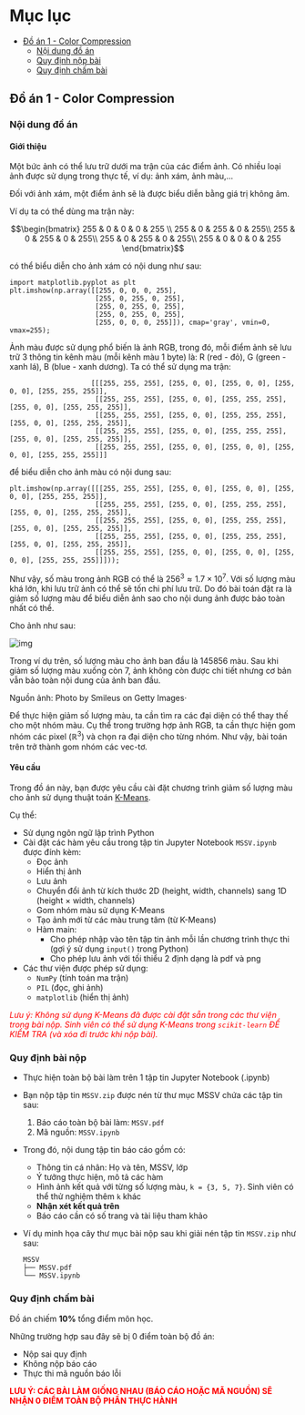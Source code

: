 # Mục lục
* [Đồ án 1 - Color Compression](#c2)
    * [Nội dung đồ án](#c21)
    * [Quy định nộp bài](#c22)
    * [Quy định chấm bài](#c23)
## Đồ án 1 - Color Compression <a class="anchor" id="c2"></a>
### Nội dung đồ án <a class="anchor" id="c21"></a>
#### Giới thiệu
Một bức ảnh có thể lưu trữ dưới ma trận của các điểm ảnh. Có nhiều loại ảnh được sử dụng trong thực tế, ví dụ: ảnh xám, ảnh màu,... 

Đối với ảnh xám, một điểm ảnh sẽ là được biểu diễn bằng giá trị không âm. 

Ví dụ ta có thể dùng ma trận này:

$$\begin{bmatrix}
   255 & 0 & 0  & 0  & 255 \\ 
   255 & 0 & 255 & 0 & 255\\ 
   255 & 0 & 255 & 0 & 255\\ 
   255 & 0 & 255 & 0 & 255\\ 
   255 & 0 & 0  & 0  & 255
\end{bmatrix}$$

có thể biểu diễn cho ảnh xám có nội dung như sau:
```python!=
import matplotlib.pyplot as plt
plt.imshow(np.array([[255, 0, 0, 0, 255], 
                     [255, 0, 255, 0, 255], 
                     [255, 0, 255, 0, 255], 
                     [255, 0, 255, 0, 255], 
                     [255, 0, 0, 0, 255]]), cmap='gray', vmin=0, vmax=255);
```
Ảnh màu được sử dụng phổ biến là ảnh RGB, trong đó, mỗi điểm ảnh sẽ lưu trữ 3 thông tin kênh màu (mỗi kênh màu 1 byte) là: R (red - đỏ), G (green - xanh lá), B (blue - xanh dương). Ta có thể sử dụng ma trận:
```
                    [[[255, 255, 255], [255, 0, 0], [255, 0, 0], [255, 0, 0], [255, 255, 255]],
                     [[255, 255, 255], [255, 0, 0], [255, 255, 255], [255, 0, 0], [255, 255, 255]],
                     [[255, 255, 255], [255, 0, 0], [255, 255, 255], [255, 0, 0], [255, 255, 255]],
                     [[255, 255, 255], [255, 0, 0], [255, 255, 255], [255, 0, 0], [255, 255, 255]],
                     [[255, 255, 255], [255, 0, 0], [255, 0, 0], [255, 0, 0], [255, 255, 255]]]
```
để biểu diễn cho ảnh màu có nội dung sau:
```python!=
plt.imshow(np.array([[[255, 255, 255], [255, 0, 0], [255, 0, 0], [255, 0, 0], [255, 255, 255]],
                     [[255, 255, 255], [255, 0, 0], [255, 255, 255], [255, 0, 0], [255, 255, 255]],
                     [[255, 255, 255], [255, 0, 0], [255, 255, 255], [255, 0, 0], [255, 255, 255]],
                     [[255, 255, 255], [255, 0, 0], [255, 255, 255], [255, 0, 0], [255, 255, 255]],
                     [[255, 255, 255], [255, 0, 0], [255, 0, 0], [255, 0, 0], [255, 255, 255]]]));
```
Như vậy, số màu trong ảnh RGB có thể là $256^3 \approx 1.7 \times 10^7$. Với số lượng màu khá lớn, khi lưu trữ ảnh có thể sẽ tốn chi phí lưu trữ. Do đó bài toán đặt ra là giảm số lượng màu để biểu diễn ảnh sao cho nội dung ảnh được bảo toàn nhất có thể.

Cho ảnh như sau:

![img](https://i.ibb.co/NxrJ06N/project01-img.png)

Trong ví dụ trên, số lượng màu cho ảnh ban đầu là 145856 màu. Sau khi giảm số lượng màu xuống còn 7, ảnh không còn được chi tiết nhưng cơ bản vẫn bảo toàn nội dung của ảnh ban đầu.

Nguồn ảnh: Photo by Smileus on Getty Images·

Để thực hiện giảm số lượng màu, ta cần tìm ra các đại diện có thể thay thế cho một nhóm màu. Cụ thể trong trường hợp ảnh RGB, ta cần thực hiện gom nhóm các pixel $(\mathbb{R}^3)$ và chọn ra đại diện cho từng nhóm. Như vậy, bài toán trên trở thành gom nhóm các vec-tơ.
#### Yêu cầu
Trong đồ án này, bạn được yêu cầu cài đặt chương trình giảm số lượng màu cho ảnh sử dụng thuật toán [K-Means](https://en.wikipedia.org/wiki/K-means_clustering).

Cụ thể:
- Sử dụng ngôn ngữ lập trình Python
- Cài đặt các hàm yêu cầu trong tập tin Jupyter Notebook `MSSV.ipynb` được đính kèm:
    - Đọc ảnh
    - Hiển thị ảnh
    - Lưu ảnh
    - Chuyển đổi ảnh từ kích thước 2D (height, width, channels) sang 1D (height $\times$ width, channels)
    - Gom nhóm màu sử dụng K-Means
    - Tạo ảnh mới từ các màu trung tâm (từ K-Means)
    - Hàm main: 
        - Cho phép nhập vào tên tập tin ảnh mỗi lần chương trình thực thi (gợi ý sử dụng `input()` trong Python)
        - Cho phép lưu ảnh với tối thiểu 2 định dạng là pdf và png
- Các thư viện được phép sử dụng:
    - `NumPy` (tính toán ma trận)
    - `PIL` (đọc, ghi ảnh)
    - `matplotlib` (hiển thị ảnh)

<font style="color:red">*Lưu ý: Không sử dụng K-Means đã được cài đặt sẵn trong các thư viện trong bài nộp. Sinh viên có thể sử dụng K-Means trong `scikit-learn` ĐỂ KIỂM TRA (và xóa đi trước khi nộp bài).* </font>
### Quy định bài nộp <a class="anchor" id="c22"></a>
- Thực hiện toàn bộ bài làm trên 1 tập tin Jupyter Notebook (.ipynb)


- Bạn nộp tập tin `MSSV.zip` được nén từ thư mục MSSV chứa các tập tin sau:
    1. Báo cáo toàn bộ bài làm: `MSSV.pdf`
    2. Mã nguồn: `MSSV.ipynb`


- Trong đó, nội dung tập tin báo cáo gồm có:
    - Thông tin cá nhân: Họ và tên, MSSV, lớp
    - Ý tưởng thực hiện, mô tả các hàm
    - Hình ảnh kết quả với từng số lượng màu, `k = {3, 5, 7}`. Sinh viên có thể thử nghiệm thêm `k` khác
    - **Nhận xét kết quả trên**
    - Báo cáo cần có số trang và tài liệu tham khảo
    
- Ví dụ minh họa cây thư mục bài nộp sau khi giải nén tập tin `MSSV.zip` như sau:
    ```
    MSSV
    ├── MSSV.pdf
    └── MSSV.ipynb
    ```
### Quy định chấm bài <a class="anchor" id="c23"></a>
Đồ án chiếm **10%** tổng điểm môn học.

Những trường hợp sau đây sẽ bị 0 điểm toàn bộ đồ án:
- Nộp sai quy định
- Không nộp báo cáo
- Thực thi mã nguồn báo lỗi

<font style="color:red">**LƯU Ý: CÁC BÀI LÀM GIỐNG NHAU (BÁO CÁO HOẶC MÃ NGUỒN) SẼ NHẬN 0 ĐIỂM TOÀN BỘ PHẦN THỰC HÀNH**</font>
